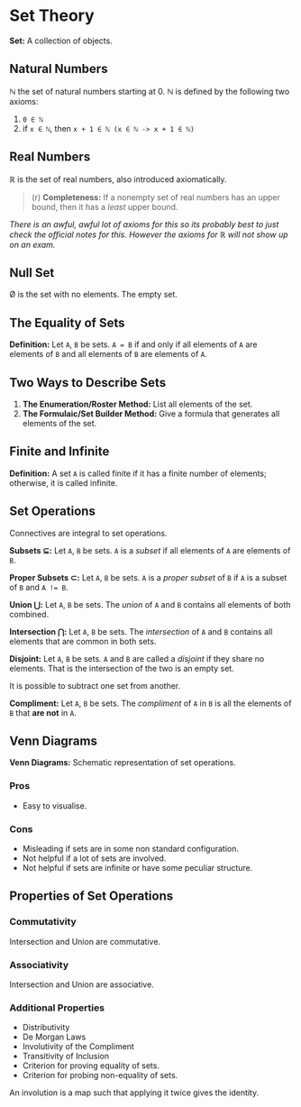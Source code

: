 # Set Theory

**Set:** A collection of objects.

## Natural Numbers
ℕ the set of natural numbers starting at 0.
ℕ is defined by the following two axioms:
1. `0 ∈ ℕ`
2. if `x ∈ ℕ`, then `x + 1 ∈ ℕ (x ∈ ℕ -> x + 1 ∈ ℕ)`

## Real Numbers
ℝ is the set of real numbers, also introduced axiomatically.

> (r) **Completeness:** If a nonempty set of real numbers has an upper bound, then it has a *least* upper bound.

*There is an awful, awful lot of axioms for this so its probably best to just check the official notes for this. However the axioms for ℝ will not show up on an exam.*

## Null Set
Ø is the set with no elements. The empty set.

## The Equality of Sets
**Definition:** Let `A`, `B` be sets. `A = B` if and only if all elements of `A` are elements of `B` and all elements of `B` are elements of `A`.

## Two Ways to Describe Sets
1. **The Enumeration/Roster Method:** List all elements of the set.
2. **The Formulaic/Set Builder Method:** Give a formula that generates all elements of the set.

## Finite and Infinite
**Definition:** A set `A` is called finite if it has a finite number of elements; otherwise, it is called infinite.

## Set Operations
Connectives are integral to set operations.

**Subsets ⊆:** Let `A`, `B` be sets. `A` is a *subset* if all elements of `A` are elements of `B`.

**Proper Subsets ⊂:** Let `A`, `B` be sets. `A` is a *proper subset* of `B` if `A` is a subset of `B` and `A != B`.

**Union ⋃:** Let `A`, `B` be sets. The *union* of `A` and `B` contains all elements of both combined.

**Intersection ⋂:** Let `A`, `B` be sets. The *intersection* of `A` and `B` contains all elements that are common in both sets.

**Disjoint:** Let `A`, `B` be sets. `A` and `B` are called a *disjoint* if they share no elements. That is the intersection of the two is an empty set.

It is possible to subtract one set from another.

**Compliment:** Let `A`, `B` be sets. The *compliment* of `A` in `B` is all the elements of `B` that **are not** in `A`.

## Venn Diagrams
**Venn Diagrams:** Schematic representation of set operations.

### Pros
- Easy to visualise.

### Cons
- Misleading if sets are in some non standard configuration.
- Not helpful if a lot of sets are involved.
- Not helpful if sets are infinite or have some peculiar structure.

## Properties of Set Operations
### Commutativity
Intersection and Union are commutative.

### Associativity
Intersection and Union are associative.

### Additional Properties
- Distributivity
- De Morgan Laws
- Involutivity of the Compliment
- Transitivity of Inclusion
- Criterion for proving equality of sets.
- Criterion for probing non-equality of sets.

An involution is a map such that applying it twice gives the identity.
